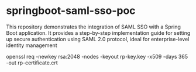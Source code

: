 # springboot-saml-sso-poc
This repository demonstrates the integration of SAML SSO with a Spring Boot application. It provides a step-by-step implementation guide for setting up secure authentication using SAML 2.0 protocol, ideal for enterprise-level identity management


openssl req -newkey rsa:2048 -nodes -keyout rp-key.key -x509 -days 365 -out rp-certificate.crt
